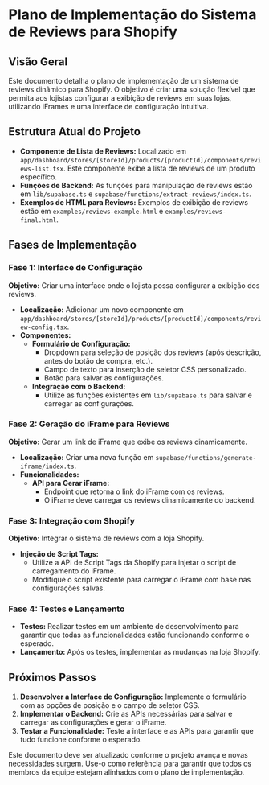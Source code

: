 # Plano de Implementação do Sistema de Reviews para Shopify

## Visão Geral

Este documento detalha o plano de implementação de um sistema de reviews dinâmico para Shopify. O objetivo é criar uma solução flexível que permita aos lojistas configurar a exibição de reviews em suas lojas, utilizando iFrames e uma interface de configuração intuitiva.

## Estrutura Atual do Projeto

- **Componente de Lista de Reviews:** Localizado em `app/dashboard/stores/[storeId]/products/[productId]/components/reviews-list.tsx`. Este componente exibe a lista de reviews de um produto específico.
- **Funções de Backend:** As funções para manipulação de reviews estão em `lib/supabase.ts` e `supabase/functions/extract-reviews/index.ts`.
- **Exemplos de HTML para Reviews:** Exemplos de exibição de reviews estão em `examples/reviews-example.html` e `examples/reviews-final.html`.

## Fases de Implementação

### Fase 1: Interface de Configuração

**Objetivo:** Criar uma interface onde o lojista possa configurar a exibição dos reviews.

- **Localização:** Adicionar um novo componente em `app/dashboard/stores/[storeId]/products/[productId]/components/review-config.tsx`.
- **Componentes:**
  - **Formulário de Configuração:**
    - Dropdown para seleção de posição dos reviews (após descrição, antes do botão de compra, etc.).
    - Campo de texto para inserção de seletor CSS personalizado.
    - Botão para salvar as configurações.
  - **Integração com o Backend:**
    - Utilize as funções existentes em `lib/supabase.ts` para salvar e carregar as configurações.

### Fase 2: Geração do iFrame para Reviews

**Objetivo:** Gerar um link de iFrame que exibe os reviews dinamicamente.

- **Localização:** Criar uma nova função em `supabase/functions/generate-iframe/index.ts`.
- **Funcionalidades:**
  - **API para Gerar iFrame:**
    - Endpoint que retorna o link do iFrame com os reviews.
    - O iFrame deve carregar os reviews dinamicamente do backend.

### Fase 3: Integração com Shopify

**Objetivo:** Integrar o sistema de reviews com a loja Shopify.

- **Injeção de Script Tags:**
  - Utilize a API de Script Tags da Shopify para injetar o script de carregamento do iFrame.
  - Modifique o script existente para carregar o iFrame com base nas configurações salvas.

### Fase 4: Testes e Lançamento

- **Testes:** Realizar testes em um ambiente de desenvolvimento para garantir que todas as funcionalidades estão funcionando conforme o esperado.
- **Lançamento:** Após os testes, implementar as mudanças na loja Shopify.

## Próximos Passos

1. **Desenvolver a Interface de Configuração:** Implemente o formulário com as opções de posição e o campo de seletor CSS.
2. **Implementar o Backend:** Crie as APIs necessárias para salvar e carregar as configurações e gerar o iFrame.
3. **Testar a Funcionalidade:** Teste a interface e as APIs para garantir que tudo funcione conforme o esperado.

Este documento deve ser atualizado conforme o projeto avança e novas necessidades surgem. Use-o como referência para garantir que todos os membros da equipe estejam alinhados com o plano de implementação.

